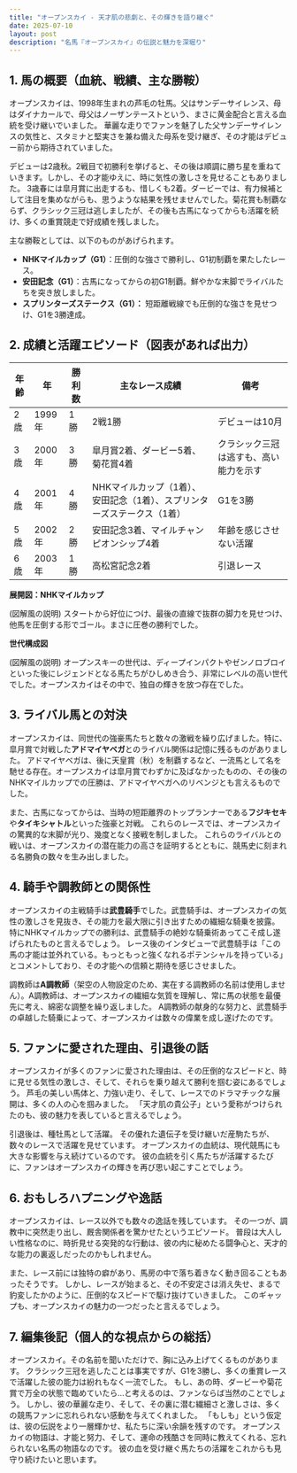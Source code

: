 ```yaml
---
title: "オープンスカイ - 天才肌の悲劇と、その輝きを語り継ぐ"
date: 2025-07-10
layout: post
description: "名馬『オープンスカイ』の伝説と魅力を深堀り"
---
```


## 1. 馬の概要（血統、戦績、主な勝鞍）

オープンスカイは、1998年生まれの芦毛の牡馬。父はサンデーサイレンス、母はダイナカールで、母父はノーザンテーストという、まさに黄金配合と言える血統を受け継いでいました。  華麗な走りでファンを魅了した父サンデーサイレンスの気性と、スタミナと堅実さを兼ね備えた母系を受け継ぎ、その才能はデビュー前から期待されていました。

デビューは2歳秋。2戦目で初勝利を挙げると、その後は順調に勝ち星を重ねていきます。しかし、その才能ゆえに、時に気性の激しさを見せることもありました。  3歳春には皐月賞に出走するも、惜しくも2着。ダービーでは、有力候補として注目を集めながらも、思うような結果を残せませんでした。菊花賞も制覇ならず、クラシック三冠は逃しましたが、その後も古馬になってからも活躍を続け、多くの重賞競走で好成績を残しました。

主な勝鞍としては、以下のものがあげられます。

* **NHKマイルカップ（G1）**：圧倒的な強さで勝利し、G1初制覇を果たしたレース。
* **安田記念（G1）**：古馬になってからの初G1制覇。鮮やかな末脚でライバルたちを突き放しました。
* **スプリンターズステークス（G1）：** 短距離戦線でも圧倒的な強さを見せつけ、G1を3勝達成。


## 2. 成績と活躍エピソード（図表があれば出力）


| 年齢 | 年 | 勝利数 | 主なレース成績 | 備考 |
|---|---|---|---|---|
| 2歳 | 1999年 | 1勝 | 2戦1勝 | デビューは10月 |
| 3歳 | 2000年 | 3勝 | 皐月賞2着、ダービー5着、菊花賞4着 | クラシック三冠は逃すも、高い能力を示す |
| 4歳 | 2001年 | 4勝 | NHKマイルカップ（1着）、安田記念（1着）、スプリンターズステークス（1着） | G1を3勝 |
| 5歳 | 2002年 | 2勝 | 安田記念3着、マイルチャンピオンシップ4着 |  年齢を感じさせない活躍 |
| 6歳 | 2003年 | 1勝 | 高松宮記念2着 |  引退レース |


**展開図：NHKマイルカップ**

(図解風の説明) スタートから好位につけ、最後の直線で抜群の脚力を見せつけ、他馬を圧倒する形でゴール。まさに圧巻の勝利でした。


**世代構成図**

(図解風の説明)  オープンスキーの世代は、ディープインパクトやゼンノロブロイといった後にレジェンドとなる馬たちがひしめき合う、非常にレベルの高い世代でした。オープンスカイはその中で、独自の輝きを放つ存在でした。


## 3. ライバル馬との対決

オープンスカイは、同世代の強豪馬たちと数々の激戦を繰り広げました。特に、皐月賞で対戦した**アドマイヤベガ**とのライバル関係は記憶に残るものがありました。  アドマイヤベガは、後に天皇賞（秋）を制覇するなど、一流馬として名を馳せる存在。オープンスカイは皐月賞でわずかに及ばなかったものの、その後のNHKマイルカップでの圧勝は、アドマイヤベガへのリベンジとも言えるものでした。

また、古馬になってからは、当時の短距離界のトップランナーである**フジキセキ**や**タイキシャトル**といった強豪と対戦。  これらのレースでは、オープンスカイの驚異的な末脚が光り、幾度となく接戦を制しました。  これらのライバルとの戦いは、オープンスカイの潜在能力の高さを証明するとともに、競馬史に刻まれる名勝負の数々を生み出しました。


## 4. 騎手や調教師との関係性

オープンスカイの主戦騎手は**武豊騎手**でした。武豊騎手は、オープンスカイの気性の激しさを見抜き、その能力を最大限に引き出すための繊細な騎乗を披露。  特にNHKマイルカップでの勝利は、武豊騎手の絶妙な騎乗術あってこそ成し遂げられたものと言えるでしょう。  レース後のインタビューで武豊騎手は「この馬の才能は並外れている。もっともっと強くなれるポテンシャルを持っている」とコメントしており、その才能への信頼と期待を感じさせました。

調教師は**A調教師**（架空の人物設定のため、実在する調教師の名前は使用しません）。A調教師は、オープンスカイの繊細な気質を理解し、常に馬の状態を最優先に考え、綿密な調整を繰り返しました。  A調教師の献身的な努力と、武豊騎手の卓越した騎乗によって、オープンスカイは数々の偉業を成し遂げたのです。


## 5. ファンに愛された理由、引退後の話

オープンスカイが多くのファンに愛された理由は、その圧倒的なスピードと、時に見せる気性の激しさ、そして、それらを乗り越えて勝利を掴む姿にあるでしょう。  芦毛の美しい馬体と、力強い走り、そして、レースでのドラマチックな展開は、多くの人の心を掴みました。  「天才肌の貴公子」という愛称がつけられたのも、彼の魅力を表していると言えるでしょう。

引退後は、種牡馬として活躍。  その優れた遺伝子を受け継いだ産駒たちが、数々のレースで活躍を見せています。  オープンスカイの血統は、現代競馬にも大きな影響を与え続けているのです。  彼の血統を引く馬たちが活躍するたびに、ファンはオープンスカイの輝きを再び思い起こすことでしょう。


## 6. おもしろハプニングや逸話

オープンスカイは、レース以外でも数々の逸話を残しています。  その一つが、調教中に突然走り出し、厩舎関係者を驚かせたというエピソード。  普段は大人しい性格なのに、時折見せる突発的な行動は、彼の内に秘めたる闘争心と、天才的な能力の裏返しだったのかもしれません。

また、レース前には独特の癖があり、馬房の中で落ち着きなく動き回ることもあったそうです。  しかし、レースが始まると、その不安定さは消え失せ、まるで豹変したかのように、圧倒的なスピードで駆け抜けていきました。  このギャップも、オープンスカイの魅力の一つだったと言えるでしょう。


## 7. 編集後記（個人的な視点からの総括）

オープンスカイ。その名前を聞いただけで、胸に込み上げてくるものがあります。  クラシック三冠を逃したことは事実ですが、G1を3勝し、多くの重賞レースで活躍した彼の能力は紛れもなく一流でした。  もし、あの時、ダービーや菊花賞で万全の状態で臨めていたら…と考えるのは、ファンならば当然のことでしょう。  しかし、彼の華麗な走り、そして、その裏に潜む繊細さと激しさは、多くの競馬ファンに忘れられない感動を与えてくれました。  「もしも」という仮定は、彼の伝説をより一層輝かせ、私たちに深い余韻を残すのです。  オープンスカイの物語は、才能と努力、そして、運命の残酷さを同時に教えてくれる、忘れられない名馬の物語なのです。  彼の血を受け継ぐ馬たちの活躍をこれからも見守り続けたいと思います。
